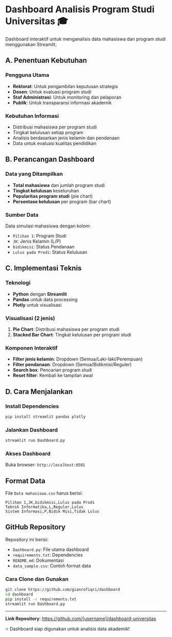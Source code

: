 # Dashboard Analisis Program Studi Universitas 🎓

Dashboard interaktif untuk menganalisis data mahasiswa dan program studi menggunakan Streamlit.

## A. Penentuan Kebutuhan

### Pengguna Utama
- **Rektorat**: Untuk pengambilan keputusan strategis
- **Dosen**: Untuk evaluasi program studi
- **Staf Administrasi**: Untuk monitoring dan pelaporan
- **Publik**: Untuk transparansi informasi akademik

### Kebutuhan Informasi
- Distribusi mahasiswa per program studi
- Tingkat kelulusan setiap program
- Analisis berdasarkan jenis kelamin dan pendanaan
- Data untuk evaluasi kualitas pendidikan

## B. Perancangan Dashboard

### Data yang Ditampilkan
- **Total mahasiswa** dan jumlah program studi
- **Tingkat kelulusan** keseluruhan
- **Popularitas program studi** (pie chart)
- **Persentase kelulusan** per program (bar chart)

### Sumber Data
Data simulasi mahasiswa dengan kolom:
- `Pilihan 1`: Program Studi
- `JK`: Jenis Kelamin (L/P)
- `bidikmisi`: Status Pendanaan
- `Lulus pada Prodi`: Status Kelulusan

## C. Implementasi Teknis

### Teknologi
- **Python** dengan **Streamlit**
- **Pandas** untuk data processing
- **Plotly** untuk visualisasi

### Visualisasi (2 jenis)
1. **Pie Chart**: Distribusi mahasiswa per program studi
2. **Stacked Bar Chart**: Tingkat kelulusan per program studi

### Komponen Interaktif
- **Filter jenis kelamin**: Dropdown (Semua/Laki-laki/Perempuan)
- **Filter pendanaan**: Dropdown (Semua/Bidikmisi/Reguler)
- **Search box**: Pencarian program studi
- **Reset filter**: Kembali ke tampilan awal

## D. Cara Menjalankan

### Install Dependencies
```bash
pip install streamlit pandas plotly
```

### Jalankan Dashboard
```bash
streamlit run Dashboard.py
```

### Akses Dashboard
Buka browser: `http://localhost:8501`

## Format Data

File `Data mahasiswa.csv` harus berisi:
```csv
Pilihan 1,JK,bidikmisi,Lulus pada Prodi
Teknik Informatika,L,Reguler,Lulus
Sistem Informasi,P,Bidik Misi,Tidak Lulus
```

## GitHub Repository

Repository ini berisi:
- `Dashboard.py`: File utama dashboard
- `requirements.txt`: Dependencies
- `README.md`: Dokumentasi
- `data_sample.csv`: Contoh format data

### Cara Clone dan Gunakan
```bash
git clone https://github.com/gianrofiqri/dashboard
cd dashboard
pip install -r requirements.txt
streamlit run Dashboard.py
```

---

**Link Repository**: https://github.com/[username]/dashboard-universitas

⭐ Dashboard siap digunakan untuk analisis data akademik!
